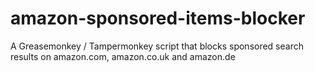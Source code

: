 # amazon-sponsored-items-blocker
A Greasemonkey / Tampermonkey script that blocks sponsored search results on amazon.com, amazon.co.uk and amazon.de

